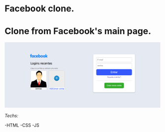 # Facebook clone.

# Clone from Facebook's main page. 
<img src="images/facebookmain.PNG">

*Techs:*

-HTML
-CSS
-JS